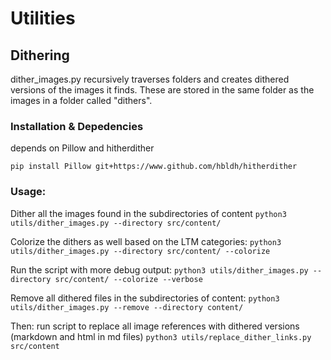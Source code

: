 # Utilities

## Dithering

dither_images.py recursively traverses folders and creates dithered versions of the images it finds. These are stored in the same folder as the images in a folder called "dithers".

### Installation & Depedencies

depends on Pillow and hitherdither

`pip install Pillow git+https://www.github.com/hbldh/hitherdither`

### Usage:

Dither all the images found in the subdirectories of content `python3 utils/dither_images.py --directory src/content/`

Colorize the dithers as well based on the LTM categories: `python3 utils/dither_images.py --directory src/content/ --colorize`

Run the script with more debug output: `python3 utils/dither_images.py --directory src/content/ --colorize --verbose`

Remove all dithered files in the subdirectories of content: `python3 utils/dither_images.py --remove --directory content/`

Then: run script to replace all image references with dithered versions (markdown and html in md files) `python3 utils/replace_dither_links.py src/content`